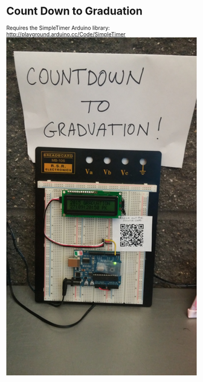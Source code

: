 Count Down to Graduation
========================

Requires the SimpleTimer Arduino library: http://playground.arduino.cc/Code/SimpleTimer
![Alt text](CountDownToGrad.jpg?raw=true "In Action")